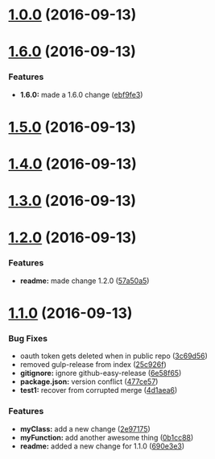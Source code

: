 <a name="1.0.0"></a>
# [1.0.0](https://github.com/ajdruff/github-easy-release/compare/v1.6.0...v1.0.0) (2016-09-13)



<a name="1.6.0"></a>
# [1.6.0](https://github.com/ajdruff/github-easy-release/compare/v1.5.0...v1.6.0) (2016-09-13)


### Features

* **1.6.0:**  made a 1.6.0 change ([ebf9fe3](https://github.com/ajdruff/github-easy-release/commit/ebf9fe3))



<a name="1.5.0"></a>
# [1.5.0](https://github.com/ajdruff/github-easy-release/compare/v1.4.0...v1.5.0) (2016-09-13)



<a name="1.4.0"></a>
# [1.4.0](https://github.com/ajdruff/github-easy-release/compare/v1.3.0...v1.4.0) (2016-09-13)



<a name="1.3.0"></a>
# [1.3.0](https://github.com/ajdruff/github-easy-release/compare/v1.2.0...v1.3.0) (2016-09-13)



<a name="1.2.0"></a>
# [1.2.0](https://github.com/ajdruff/github-easy-release/compare/v1.1.0...v1.2.0) (2016-09-13)


### Features

* **readme:** made change 1.2.0 ([57a50a5](https://github.com/ajdruff/github-easy-release/commit/57a50a5))



<a name="1.1.0"></a>
# [1.1.0](https://github.com/ajdruff/github-easy-release/compare/3c69d56...v1.1.0) (2016-09-13)


### Bug Fixes

* oauth token gets deleted when in public repo ([3c69d56](https://github.com/ajdruff/github-easy-release/commit/3c69d56))
* removed gulp-release from index ([25c926f](https://github.com/ajdruff/github-easy-release/commit/25c926f))
* **gitignore:** ignore github-easy-release ([6e58f65](https://github.com/ajdruff/github-easy-release/commit/6e58f65))
* **package.json:** version conflict ([477ce57](https://github.com/ajdruff/github-easy-release/commit/477ce57))
* **test1:** recover from corrupted merge ([4d1aea6](https://github.com/ajdruff/github-easy-release/commit/4d1aea6))


### Features

* **myClass:** add a new change ([2e97175](https://github.com/ajdruff/github-easy-release/commit/2e97175))
* **myFunction:** add another awesome thing ([0b1cc88](https://github.com/ajdruff/github-easy-release/commit/0b1cc88))
* **readme:** added a new change for 1.1.0 ([690e3e3](https://github.com/ajdruff/github-easy-release/commit/690e3e3))




